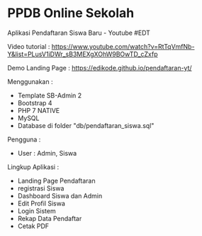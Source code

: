 # PPDB Online Sekolah
Aplikasi Pendaftaran Siswa Baru - Youtube #EDT

Video tutorial :
https://www.youtube.com/watch?v=RtTqVmfNb-Y&list=PLusV1iDWr_sB3MEXgXOhW9BOwTD_cZxfp

Demo Landing Page :
https://edikode.github.io/pendaftaran-yt/

Menggunakan :
- Template SB-Admin 2
- Bootstrap 4
- PHP 7 NATIVE
- MySQL
- Database di folder "db/pendaftaran_siswa.sql"

Pengguna :
- User : Admin, Siswa

Lingkup Aplikasi :
- Landing Page Pendaftaran
- registrasi Siswa
- Dashboard Siswa dan Admin
- Edit Profil Siswa
- Login Sistem
- Rekap Data Pendaftar
- Cetak PDF
